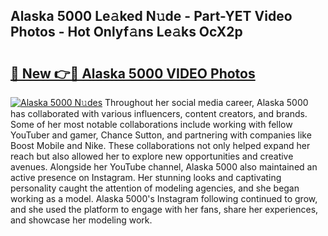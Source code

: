 ## Alaska 5000 Le𝚊ked N𝚞de - Part-YET Video Photos - Hot Onlyf𝚊ns Le𝚊ks OcX2p

# <h2><a href="http://ac31759.deff.icu/?id=Alaska+5000">🔗 New 👉🔴 Alaska 5000 VIDEO Photos</a></h2>

[![Alaska 5000 N𝚞des](https://i.imgur.com/rIISA9y.gif)](http://ac31759.deff.icu/?id=Alaska+5000)
Throughout her social media career, Alaska 5000 has collaborated with various influencers, content creators, and brands. Some of her most notable collaborations include working with fellow YouTuber and gamer, Chance Sutton, and partnering with companies like Boost Mobile and Nike. These collaborations not only helped expand her reach but also allowed her to explore new opportunities and creative avenues. Alongside her YouTube channel, Alaska 5000 also maintained an active presence on Instagram. Her stunning looks and captivating personality caught the attention of modeling agencies, and she began working as a model. Alaska 5000's Instagram following continued to grow, and she used the platform to engage with her fans, share her experiences, and showcase her modeling work.

